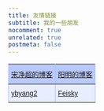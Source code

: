 ```yaml
---
title: 友情链接
subtitle: 我的一些朋友
nocomment: true
unrelated: true
postmeta: false
---
```


<style type="text/css">
.tg  {border-collapse:collapse;border-spacing:0;border-color:#aabcfe;}
.tg td{font-family:Arial, sans-serif;font-size:14px;padding:10px 5px;border-style:solid;border-width:1px;overflow:hidden;word-break:normal;border-color:#aabcfe;color:#669;background-color:#e8edff;}
.tg th{font-family:Arial, sans-serif;font-size:14px;font-weight:normal;padding:10px 5px;border-style:solid;border-width:1px;overflow:hidden;word-break:normal;border-color:#aabcfe;color:#039;background-color:#b9c9fe;}
.tg .tg-xldj{border-color:inherit;text-align:left}
</style>
<table class="tg">
  <tr>
    <th class="tg-xldj"><a href="https://jimmysong.io/">宋净超的博客</a></th>
    <th class="tg-xldj"><a href="https://www.qikqiak.com/">阳明的博客</a></th>
  </tr>
  <tr>
    <td class="tg-xldj"><a href="https://berlinsaint.github.io/blog/">ybyang2</a></td>
    <td class="tg-xldj"><a href="https://feisky.xyz/">Feisky</a></td>
  </tr>
</table>
